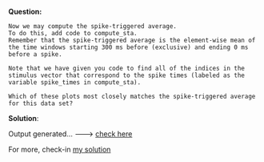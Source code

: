 <b>Question:</b>
```
Now we may compute the spike-triggered average. 
To do this, add code to compute_sta. 
Remember that the spike-triggered average is the element-wise mean of the time windows starting 300 ms before (exclusive) and ending 0 ms before a spike. 

Note that we have given you code to find all of the indices in the stimulus vector that correspond to the spike times (labeled as the variable spike_times in compute_sta).

Which of these plots most closely matches the spike-triggered average for this data set?
```
<b>Solution</b>:

Output generated... ---> <a href="https://github.com/ashumeow/Computational-NeuroScience/blob/master/Week-2/Quiz/Programming/solutions/mathlab/output.md">check here</a>

For more, check-in <a href="https://github.com/ashumeow/Computational-NeuroScience/tree/master/Week-2/Quiz/Programming/solutions/mathlab">my solution</a>
